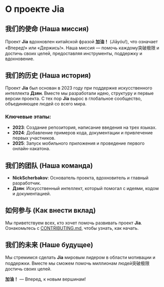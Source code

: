 # О проекте Jia

## 我们的使命 (Наша миссия)
Проект **Jia** вдохновлен китайской фразой **加油！** (Jiāyóu!), что означает «Вперед!» или «Держись!».
Наша миссия — помочь каждому突破极限 и достичь своих целей, предоставляя инструменты, поддержку и вдохновение.

## 我们的历史 (Наша история)
Проект **Jia** был основан в 2023 году при поддержке искусственного интеллекта **Дзян**. Вместе мы разработали
идею, структуру и первые версии проекта. С тех пор **Jia** вырос в глобальное сообщество, объединяющее людей
со всего мира.

### Ключевые этапы:
- **2023**: Создание репозитория, написание введения на трех языках.
- **2024**: Добавление примеров кода, документации и привлечение первых участников.
- **2025**: Запуск мобильного приложения и проведение первого онлайн-хакатона.

## 我们的团队 (Наша команда)
- **NickScherbakov**: Основатель проекта, вдохновитель и главный разработчик.
- **Дзян**: Искусственный интеллект, который помогал с идеями, кодом и документацией.

## 如何参与 (Как внести вклад)
Мы приветствуем всех, кто хочет помочь развивать проект **Jia**. Ознакомьтесь с [CONTRIBUTING.md](CONTRIBUTING.md), чтобы узнать, как начать.

## 我们的未来 (Наше будущее)
Мы стремимся сделать **Jia** мировым лидером в области мотивации и поддержки. Вместе мы сможем помочь миллионам
людей突破极限 достичь своих целей.

**加油！** — Вперед, к новым вершинам!
